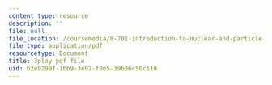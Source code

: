 ```yaml
---
content_type: resource
description: ''
file: null
file_location: /coursemedia/8-701-introduction-to-nuclear-and-particle-physics-fall-2020/b2e9299f1bb93e92f0e539b06c50c119_-WIAoAG4SyA.pdf
file_type: application/pdf
resourcetype: Document
title: 3play pdf file
uid: b2e9299f-1bb9-3e92-f0e5-39b06c50c119
---
```

